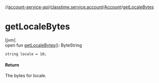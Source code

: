 //[account-service-api](../../../index.md)/[classtime.service.account](../index.md)/[Account](index.md)/[getLocaleBytes](get-locale-bytes.md)

# getLocaleBytes

[jvm]\
open fun [getLocaleBytes](get-locale-bytes.md)(): ByteString

`string locale = 10;`

#### Return

The bytes for locale.
